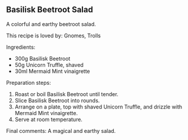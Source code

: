 ## Basilisk Beetroot Salad

A colorful and earthy beetroot salad.

This recipe is loved by: Gnomes, Trolls

Ingredients:

* 300g Basilisk Beetroot
* 50g Unicorn Truffle, shaved
* 30ml Mermaid Mint vinaigrette

Preparation steps:

1. Roast or boil Basilisk Beetroot until tender.
2. Slice Basilisk Beetroot into rounds.
3. Arrange on a plate, top with shaved Unicorn Truffle, and drizzle with Mermaid Mint vinaigrette.
4. Serve at room temperature.

Final comments: A magical and earthy salad.

